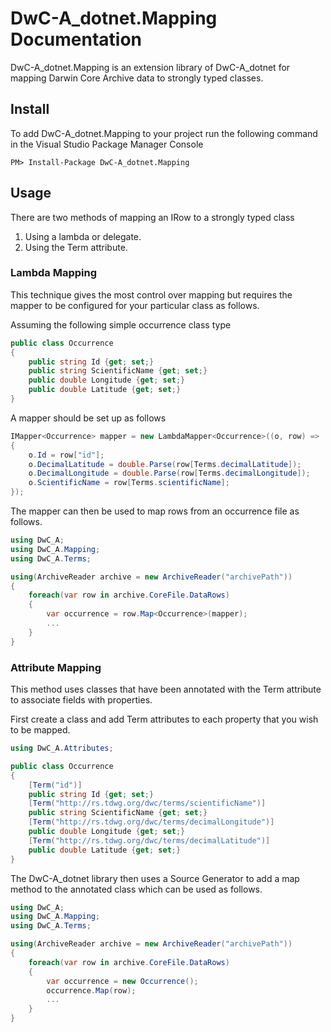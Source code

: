 ﻿# DwC-A_dotnet.Mapping Documentation

DwC-A_dotnet.Mapping is an extension library of DwC-A_dotnet for mapping Darwin Core Archive data to strongly typed classes.

## Install

To add DwC-A_dotnet.Mapping to your project run the following command in the Visual Studio Package Manager Console

    PM> Install-Package DwC-A_dotnet.Mapping

## Usage

There are two methods of mapping an IRow to a strongly typed class

1. Using a lambda or delegate.
2. Using the Term attribute.

### Lambda Mapping

This technique gives the most control over mapping but requires the mapper to be configured for your particular class as follows.

Assuming the following simple occurrence class type

```csharp
public class Occurrence
{
    public string Id {get; set;}
    public string ScientificName {get; set;}
    public double Longitude {get; set;}
    public double Latitude {get; set;}
}
```

A mapper should be set up as follows

```csharp
IMapper<Occurrence> mapper = new LambdaMapper<Occurrence>((o, row) =>
{
    o.Id = row["id"];
    o.DecimalLatitude = double.Parse(row[Terms.decimalLatitude]);
    o.DecimalLongitude = double.Parse(row[Terms.decimalLongitude]);
    o.ScientificName = row[Terms.scientificName];
});
```

The mapper can then be used to map rows from an occurrence file as follows.

```csharp
using DwC_A;
using DwC_A.Mapping;
using DwC_A.Terms;

using(ArchiveReader archive = new ArchiveReader("archivePath"))
{
    foreach(var row in archive.CoreFile.DataRows)
    {
        var occurrence = row.Map<Occurrence>(mapper);
        ...
    }
}
```

### Attribute Mapping

This method uses classes that have been annotated with the Term attribute to associate fields with properties.

First create a class and add Term attributes to each property that you wish to be mapped.

```csharp
using DwC_A.Attributes;

public class Occurrence
{
    [Term("id")]
    public string Id {get; set;}
    [Term("http://rs.tdwg.org/dwc/terms/scientificName")]
    public string ScientificName {get; set;}
    [Term("http://rs.tdwg.org/dwc/terms/decimalLongitude")]
    public double Longitude {get; set;}
    [Term("http://rs.tdwg.org/dwc/terms/decimalLatitude")]
    public double Latitude {get; set;}
}
```

The DwC-A_dotnet library then uses a Source Generator to add a map method to the annotated class which can be used as follows.

```csharp
using DwC_A;
using DwC_A.Mapping;
using DwC_A.Terms;

using(ArchiveReader archive = new ArchiveReader("archivePath"))
{
    foreach(var row in archive.CoreFile.DataRows)
    {
        var occurrence = new Occurrence();
        occurrence.Map(row);
        ...
    }
}
```



